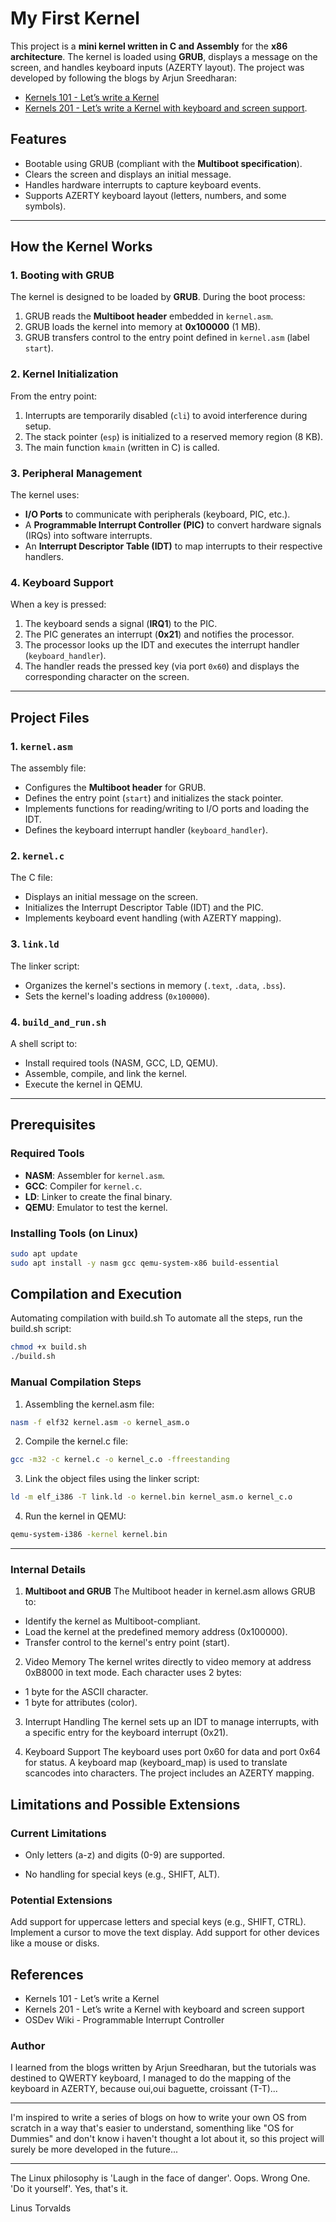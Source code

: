 # My First Kernel

This project is a **mini kernel written in C and Assembly** for the **x86 architecture**. The kernel is loaded using **GRUB**, displays a message on the screen, and handles keyboard inputs (AZERTY layout). The project was developed by following the blogs by Arjun Sreedharan: 
- [Kernels 101 - Let’s write a Kernel](https://arjunsreedharan.org/post/82710718100/kernels-101-lets-write-a-kernel)
- [Kernels 201 - Let’s write a Kernel with keyboard and screen support](https://arjunsreedharan.org/post/99370248137/kernels-201-lets-write-a-kernel-with-keyboard).

## Features

- Bootable using GRUB (compliant with the **Multiboot specification**).
- Clears the screen and displays an initial message.
- Handles hardware interrupts to capture keyboard events.
- Supports AZERTY keyboard layout (letters, numbers, and some symbols).

---

## How the Kernel Works

### 1. **Booting with GRUB**
The kernel is designed to be loaded by **GRUB**. During the boot process:
1. GRUB reads the **Multiboot header** embedded in `kernel.asm`.
2. GRUB loads the kernel into memory at **0x100000** (1 MB).
3. GRUB transfers control to the entry point defined in `kernel.asm` (label `start`).

### 2. **Kernel Initialization**
From the entry point:
1. Interrupts are temporarily disabled (`cli`) to avoid interference during setup.
2. The stack pointer (`esp`) is initialized to a reserved memory region (8 KB).
3. The main function `kmain` (written in C) is called.

### 3. **Peripheral Management**
The kernel uses:
- **I/O Ports** to communicate with peripherals (keyboard, PIC, etc.).
- A **Programmable Interrupt Controller (PIC)** to convert hardware signals (IRQs) into software interrupts.
- An **Interrupt Descriptor Table (IDT)** to map interrupts to their respective handlers.

### 4. **Keyboard Support**
When a key is pressed:
1. The keyboard sends a signal (**IRQ1**) to the PIC.
2. The PIC generates an interrupt (**0x21**) and notifies the processor.
3. The processor looks up the IDT and executes the interrupt handler (`keyboard_handler`).
4. The handler reads the pressed key (via port `0x60`) and displays the corresponding character on the screen.

---

## Project Files

### **1. `kernel.asm`**
The assembly file:
- Configures the **Multiboot header** for GRUB.
- Defines the entry point (`start`) and initializes the stack pointer.
- Implements functions for reading/writing to I/O ports and loading the IDT.
- Defines the keyboard interrupt handler (`keyboard_handler`).

### **2. `kernel.c`**
The C file:
- Displays an initial message on the screen.
- Initializes the Interrupt Descriptor Table (IDT) and the PIC.
- Implements keyboard event handling (with AZERTY mapping).

### **3. `link.ld`**
The linker script:
- Organizes the kernel's sections in memory (`.text`, `.data`, `.bss`).
- Sets the kernel's loading address (`0x100000`).

### **4. `build_and_run.sh`**
A shell script to:
- Install required tools (NASM, GCC, LD, QEMU).
- Assemble, compile, and link the kernel.
- Execute the kernel in QEMU.

---

## Prerequisites

### Required Tools
- **NASM**: Assembler for `kernel.asm`.
- **GCC**: Compiler for `kernel.c`.
- **LD**: Linker to create the final binary.
- **QEMU**: Emulator to test the kernel.

### Installing Tools (on Linux)
```bash
sudo apt update
sudo apt install -y nasm gcc qemu-system-x86 build-essential
```

## Compilation and Execution
Automating compilation with build.sh
To automate all the steps, run the build.sh script:

```bash
chmod +x build.sh
./build.sh
```

### Manual Compilation Steps
1. Assembling the kernel.asm file:

```bash
nasm -f elf32 kernel.asm -o kernel_asm.o
```

2. Compile the kernel.c file:

```bash
gcc -m32 -c kernel.c -o kernel_c.o -ffreestanding
```
3. Link the object files using the linker script:

```bash
ld -m elf_i386 -T link.ld -o kernel.bin kernel_asm.o kernel_c.o
```

4. Run the kernel in QEMU:

```bash
qemu-system-i386 -kernel kernel.bin
```

---

### Internal Details
1. **Multiboot and GRUB**
The Multiboot header in kernel.asm allows GRUB to:

  - Identify the kernel as Multiboot-compliant.
  - Load the kernel at the predefined memory address (0x100000).
  - Transfer control to the kernel's entry point (start).

2. Video Memory
The kernel writes directly to video memory at address 0xB8000 in text mode. Each character uses 2 bytes:

  - 1 byte for the ASCII character.
  - 1 byte for attributes (color).

3. Interrupt Handling
The kernel sets up an IDT to manage interrupts, with a specific entry for the keyboard interrupt (0x21).

4. Keyboard Support
The keyboard uses port 0x60 for data and port 0x64 for status.
A keyboard map (keyboard_map) is used to translate scancodes into characters. The project includes an AZERTY mapping.

## Limitations and Possible Extensions

### Current Limitations

  - Only letters (a-z) and digits (0-9) are supported.

  - No handling for special keys (e.g., SHIFT, ALT).

### Potential Extensions
Add support for uppercase letters and special keys (e.g., SHIFT, CTRL).
Implement a cursor to move the text display.
Add support for other devices like a mouse or disks.

## References
  - Kernels 101 - Let’s write a Kernel
  - Kernels 201 - Let’s write a Kernel with keyboard and screen support
  - OSDev Wiki - Programmable Interrupt Controller

### Author

I learned from the blogs written by Arjun Sreedharan, but the tutorials was destined to QWERTY keyboard, 
I managed to do the mapping of the keyboard in AZERTY, because oui,oui baguette, croissant (T-T)...

---

I'm inspired to write a series of blogs on how to write your own OS from scratch in a way that's easier to understand, somenthing like "OS for Dummies" and don't know i haven't thought a lot about it, so this project will surely be more developed in the future...

---

The Linux philosophy is 'Laugh in the face of danger'. Oops. Wrong One. 'Do it yourself'. Yes, that's it. 

Linus Torvalds
